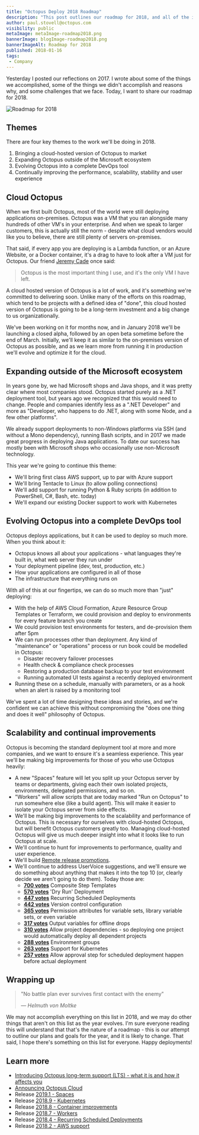 ```yaml
---
title: "Octopus Deploy 2018 Roadmap"
description: "This post outlines our roadmap for 2018, and all of the improvements we're planning to make to Octopus over the next year."
author: paul.stovell@octopus.com
visibility: public
metaImage: metaImage-roadmap2018.png
bannerImage: blogImage-roadmap2018.png
bannerImageAlt: Roadmap for 2018
published: 2018-01-16
tags:
 - Company
---
```


Yesterday I posted our reflections on 2017. I wrote about some of the things we accomplished, some of the things we didn't accomplish and reasons why, and some challenges that we face. Today, I want to share our roadmap for 2018. 

![Roadmap for 2018](blogImage-roadmap2018.png)

## Themes

There are four key themes to the work we'll be doing in 2018. 

1. Bringing a cloud-hosted version of Octopus to market
2. Expanding Octopus outside of the Microsoft ecosystem
3. Evolving Octopus into a complete DevOps tool
4. Continually improving the performance, scalability, stability and user experience

## Cloud Octopus

When we first built Octopus, most of the world were still deploying applications on-premises. Octopus was a VM that you ran alongside many hundreds of other VM's in your enterprise. And when we speak to larger customers, this is actually still the norm - despite what cloud vendors would like you to believe, there are still plenty of servers on-premises. 

That said, if every app you are deploying is a Lambda function, or an Azure Website, or a Docker container, it's a drag to have to look after a VM just for Octopus. Our friend [Jeremy Cade](https://twitter.com/jcade83?lang=en) once said:

> Octopus is the most important thing I use, and it's the only VM I have left.

A cloud hosted version of Octopus is a lot of work, and it's something we're committed to delivering soon. Unlike many of the efforts on this roadmap, which tend to be projects with a defined idea of "done", this cloud hosted version of Octopus is going to be a long-term investment and a big change to us organizationally. 

We've been working on it for months now, and in January 2018 we'll be launching a closed alpha, followed by an open beta sometime before the end of March. Initially, we'll keep it as similar to the on-premises version of Octopus as possible, and as we learn more from running it in production we'll evolve and optimize it for the cloud.  

## Expanding outside of the Microsoft ecosystem

In years gone by, we had Microsoft shops and Java shops, and it was pretty clear where most companies stood. Octopus started purely as a .NET deployment tool, but years ago we recognized that this would need to change. People and companies identify less as a ".NET Developer" and more as "Developer, who happens to do .NET, along with some Node, and a few other platforms". 

We already support deployments to non-Windows platforms via SSH (and without a Mono dependency), running Bash scripts, and in 2017 we made great progress in deploying Java applications. To date our success has mostly been with Microsoft shops who occasionally use non-Microsoft technology. 

This year we're going to continue this theme:

- We'll bring first class AWS support, up to par with Azure support
- We'll bring Tentacle to Linux (to allow polling connections)
- We'll add support for running Python & Ruby scripts (in addition to PowerShell, C#, Bash, etc. today)
- We'll expand our existing Docker support to work with Kubernetes

## Evolving Octopus into a complete DevOps tool

Octopus deploys applications, but it can be used to deploy so much more. When you think about it:

- Octopus knows all about your applications - what languages they're built in, what web server they run under
- Your deployment pipeline (dev, test, production, etc.)
- How your applications are configured in all of those
- The infrastructure that everything runs on

With all of this at our fingertips, we can do so much more than "just" deploying:

- With the help of AWS Cloud Formation, Azure Resource Group Templates or Terraform, we could provision and deploy to environments for every feature branch you create
- We could provision test environments for testers, and de-provision them after 5pm
- We can run processes other than deployment. Any kind of "maintenance" or "operations" process or run book could be modelled in Octopus:
  - Disaster recovery failover processes 
  - Health check & compliance check processes 
  - Restoring a production database backup to your test environment
  - Running automated UI tests against a recently deployed environment
- Running these on a schedule, manually with parameters, or as a hook when an alert is raised by a monitoring tool

We've spent a lot of time designing these ideas and stories, and we're confident we can achieve this without compromising the "does one thing and does it well" philosophy of Octopus. 

## Scalability and continual improvements

Octopus is becoming the standard deployment tool at more and more companies, and we want to ensure it's a seamless experience. This year we'll be making big improvements for those of you who use Octopus heavily:

- A new "Spaces" feature will let you split up your Octopus server by teams or departments, giving each their own isolated projects, environments, delegated permissions, and so on. 
- "Workers" will allow scripts that are today marked "Run on Octopus" to run somewhere else (like a build agent). This will make it easier to isolate your Octopus server from side effects. 
- We'll be making big improvements to the scalability and performance of Octopus. This is necessary for ourselves with cloud-hosted Octopus, but will benefit Octopus customers greatly too. Managing cloud-hosted Octopus will give us much deeper insight into what it looks like to run Octopus at scale.
- We'll continue to hunt for improvements to performance, quality and user experience. 
- We'll build [Remote release promotions](https://octopus.com/blog/remote-release-promotions-rfc).
- We'll continue to address UserVoice suggestions, and we'll ensure we do something about anything that makes it into the top 10 (or, clearly decide we aren't going to do them). Today those are:
  - **[700 votes](https://octopusdeploy.uservoice.com/forums/170787/suggestions/12948603)** Composite Step Templates
   - **[570 votes](https://octopusdeploy.uservoice.com/forums/170787/suggestions/6169634)** 'Dry Run' Deployment
   - **[447 votes](https://octopusdeploy.uservoice.com/forums/170787/suggestions/6599104)** Recurring Scheduled Deployments
   - **[442 votes](https://octopusdeploy.uservoice.com/forums/170787/suggestions/15698781)** Version control configuration
   - **[365 votes](https://octopusdeploy.uservoice.com/forums/170787/suggestions/6986441)** Permission attributes for variable sets, library variable sets, or even variable
   - **[317 votes](https://octopusdeploy.uservoice.com/forums/170787/suggestions/9196032)** Output variables for offline drops
   - **[310 votes](https://octopusdeploy.uservoice.com/forums/170787/suggestions/9811932)** Allow project dependencies - so deploying one project would automatically deploy all dependent projects
   - **[288 votes](https://octopusdeploy.uservoice.com/forums/170787/suggestions/5731235)** Environment groups
   - **[263 votes](https://octopusdeploy.uservoice.com/forums/170787/suggestions/17930755)** Support for Kubernetes
   - **[257 votes](https://octopusdeploy.uservoice.com/forums/170787/suggestions/6298548)** Allow approval step for scheduled deployment happen before actual deployment

## Wrapping up

> "No battle plan ever survives first contact with the enemy"
>
>  &mdash; <cite>Helmuth von Moltke</cite>

We may not accomplish everything on this list in 2018, and we may do other things that aren't on this list as the year evolves. I'm sure everyone reading this will understand that that's the nature of a roadmap - this is our attempt to outline our plans and goals for the year, and it is likely to change. That said, I hope there's something on this list for everyone. Happy deployments!


## Learn more

* [Introducing Octopus long-term support (LTS) - what it is and how it affects you](https://hubs.ly/H0gCMNW0)
* [Announcing Octopus Cloud](https://hubs.ly/H0gCMq80)
* Release [2019.1 - Spaces](https://hubs.ly/H0gCMP20)
* Release [2018.9 - Kubernetes](https://hubs.ly/H0gCMPb0)
* Release [2018.8 - Container improvements](https://hubs.ly/H0gCMqc0)
* Release [2018.7 - Workers](https://hubs.ly/H0gCMPj0)
* Release [2018.4 - Recurring Scheduled Deployments](https://hubs.ly/H0gCMPm0)
* Release [2018.2 - AWS support](https://hubs.ly/H0gCMPq0)